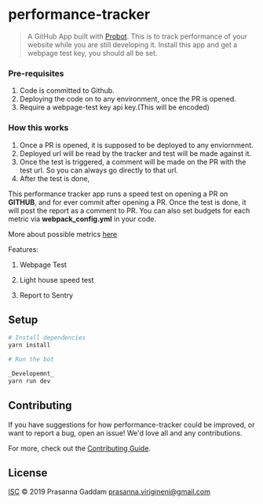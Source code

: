 # performance-tracker

> A GitHub App built with [Probot](https://github.com/probot/probot). This is to track performance of your website while you are still developing it. Install this app and get a webpage test key, you should all be set.

### Pre-requisites
1. Code is committed to Github.
2. Deploying the code on to any environment, once the PR is opened.
3. Require a webpage-test key api key.(This will be encoded)

### How this works
1. Once a PR is opened, it is supposed to be deployed to any enviornment. 
2. Deployed url will be read by the tracker and test will be made against it.
3. Once the test is triggered, a comment will be made on the PR with the test url. So you can always go directly to that url.
4. After the test is done, 


This performance tracker app runs a speed test on opening a PR on **GITHUB**, and for ever commit after opening a PR. Once the test is done, it will post the report as a comment to PR. You can also set budgets for each metric via **webpack_config.yml** in your code.

More about possible metrics [here](/)

Features:

1. Webpage Test

2. Light house speed test

3. Report to Sentry


## Setup

```sh
# Install dependencies
yarn install

# Run the bot 

_Developemnt_
yarn run dev 
```



## Contributing

If you have suggestions for how performance-tracker could be improved, or want to report a bug, open an issue! We'd love all and any contributions.

For more, check out the [Contributing Guide](CONTRIBUTING.md).

## License

[ISC](LICENSE) © 2019 Prasanna Gaddam <prasanna.virigineni@gmail.com>
